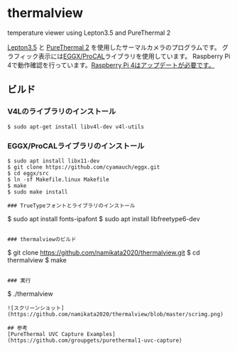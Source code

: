 # thermalview
temperature viewer using Lepton3.5 and PureThermal 2

[Lepton3.5](https://www.flir.jp/products/lepton/) と [PureThermal 2](https://groupgets.com/manufacturers/getlab/products/purethermal-2-flir-lepton-smart-i-o-module) を使用したサーマルカメラのプログラムです。
グラフィック表示には[EGGX/ProCAL](https://www.ir.isas.jaxa.jp/~cyamauch/eggx_procall/index.ja.html)ライブラリを使用しています。
Raspberry Pi 4で動作確認を行っています。[Raspberry Pi 4はアップデートが必要です。](https://www.raspberrypi.org/forums/viewtopic.php?t=273027)

## ビルド

### V4Lのライブラリのインストール
```
$ sudo apt-get install libv4l-dev v4l-utils
```

### EGGX/ProCALライブラリのインストール
```
$ sudo apt install libx11-dev
$ git clone https://github.com/cyamauch/eggx.git
$ cd eggx/src
$ ln -sf Makefile.linux Makefile
$ make
$ sudo make install

### TrueTypeフォントとライブラリのインストール
```
$ sudo apt install fonts-ipafont
$ sudo apt install libfreetype6-dev
```

### thermalviewのビルド
```
$ git clone https://github.com/namikata2020/thermalview.git
$ cd thermalview
$ make
```

### 実行
```
$ ./thermalview
```
![スクリーンショット](https://github.com/namikata2020/thermalview/blob/master/scrimg.png)

## 参考
[PureThermal UVC Capture Examples](https://github.com/groupgets/purethermal1-uvc-capture)
